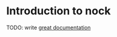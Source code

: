 # Introduction to nock

TODO: write [great documentation](http://jacobian.org/writing/great-documentation/what-to-write/)
